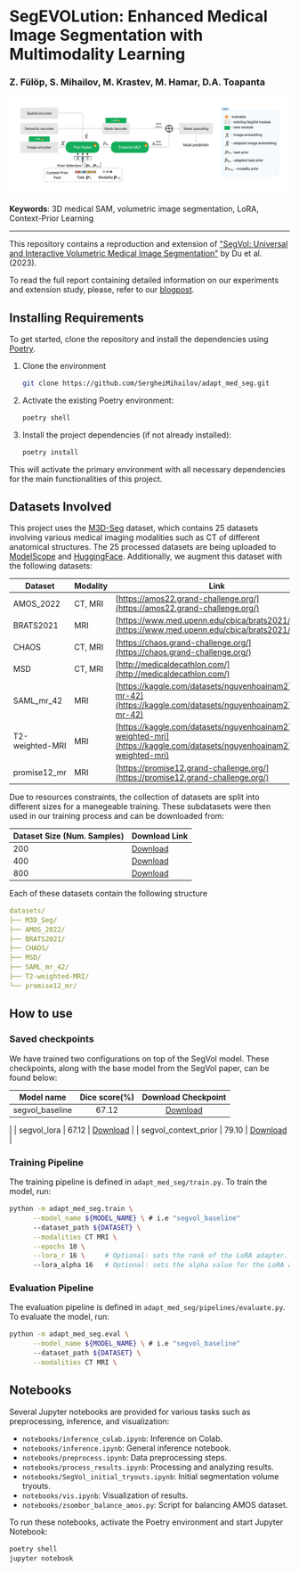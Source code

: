 # SegEVOLution: Enhanced Medical Image Segmentation with Multimodality Learning

### Z. Fülöp, S. Mihailov, M. Krastev, M. Hamar, D.A. Toapanta 

<img src="./assets/adapt_med_seg.png"></td>

**Keywords**: 3D medical SAM, volumetric image segmentation, LoRA, Context-Prior Learning

---

This repository contains a reproduction and extension of ["SegVol: Universal and Interactive Volumetric Medical Image Segmentation"](https://arxiv.org/abs/2311.13385) by Du et al. (2023). 

To read the full report containing detailed information on our  experiments and extension study, please, refer to our [blogpost](blogpost.md).

## Installing Requirements

To get started, clone the repository and install the dependencies using [Poetry](https://python-poetry.org/).

1. Clone the environment 

    ```bash
    git clone https://github.com/SergheiMihailov/adapt_med_seg.git
    ```

2. Activate the existing Poetry environment:

    ```bash
    poetry shell
    ```

3. Install the project dependencies (if not already installed):

    ```bash
    poetry install
    ```

This will activate the primary environment with all necessary dependencies for the main functionalities of this project.

## Datasets Involved 

This project uses the [M3D-Seg](https://arxiv.org/html/2404.00578v1) dataset, which contains 25 datasets involving various medical imaging modalities such as CT of different anatomical structures. The 25 processed datasets are being uploaded to [ModelScope](https://www.modelscope.cn/datasets/GoodBaiBai88/M3D-Seg/summary) and [HuggingFace](https://huggingface.co/datasets/GoodBaiBai88/M3D-Seg).
 Additionally,  we augment this dataset with the following datasets:


| Dataset        | Modality | Link                                                                                     |
|----------------|----------|------------------------------------------------------------------------------------------|
| AMOS_2022      | CT, MRI  | [https://amos22.grand-challenge.org/](https://amos22.grand-challenge.org/)               |
| BRATS2021      | MRI      | [https://www.med.upenn.edu/cbica/brats2021/](https://www.med.upenn.edu/cbica/brats2021/) |
| CHAOS          | CT, MRI  | [https://chaos.grand-challenge.org/](https://chaos.grand-challenge.org/)                 |
| MSD            | CT, MRI  | [http://medicaldecathlon.com/](http://medicaldecathlon.com/)                             |
| SAML_mr_42     | MRI      | [https://kaggle.com/datasets/nguyenhoainam27/saml-mr-42](https://kaggle.com/datasets/nguyenhoainam27/saml-mr-42)         |
| T2-weighted-MRI| MRI      | [https://kaggle.com/datasets/nguyenhoainam27/t2-weighted-mri](https://kaggle.com/datasets/nguyenhoainam27/t2-weighted-mri) |
| promise12_mr   | MRI      | [https://promise12.grand-challenge.org/](https://promise12.grand-challenge.org/)         |

Due to resources constraints, the collection of datasets are split into different sizes for a manegeable training. These subdatasets were then used in our training process and can be downloaded from:

| Dataset Size (Num. Samples) | Download Link                                                                                           |
|-------------------|---------------------------------------------------------------------------------------------------------|
| 200               | [Download](https://drive.google.com/file/d/16-WiqBWDaqDUVR8jXJS0ytWou4pic3ly/view?usp=sharing)           |
| 400               | [Download](https://drive.google.com/file/d/19DPk0ZUpr_7md0qcIFpSOJXWoR889q-2/view?usp=sharing)           |
| 800               | [Download](https://drive.google.com/file/d/1VYGv10CHD8gVZ7gRInjbStDH7fji8vq-/view?usp=sharing)           |

Each of these datasets contain the following structure 


```yaml
datasets/
├── M3D_Seg/
├── AMOS_2022/
├── BRATS2021/
├── CHAOS/
├── MSD/
├── SAML_mr_42/
├── T2-weighted-MRI/
└── promise12_mr/
```

## How to use

### Saved checkpoints

We have trained two configurations on top of the SegVol model. These checkpoints, along with the base model from the SegVol paper, can be found below:

|   Model name  | Dice score(%)       |  Download Checkpoint     |
| :--:     | :--:          |:--:               | 
|   segvol_baseline  | 67.12 |   [Download](https://huggingface.co/BAAI/SegVol/resolve/main/vit_pretrain.ckpt?download=true)
 | 
|   segvol_lora  | 67.12 |  [Download](https://drive.google.com/file/d/)   | 
|   segvol_context_prior  | 79.10  |  [Download](https://drive.google.com/file/d/) |

### Training Pipeline

The training pipeline is defined in `adapt_med_seg/train.py`. To train the model, run:

```bash
python -m adapt_med_seg.train \
      --model_name ${MODEL_NAME} \ # i.e "segvol_baseline"
      --dataset_path ${DATASET} \
      --modalities CT MRI \
      --epochs 10 \
      --lora_r 16 \     # Optional: sets the rank of the LoRA adapter.
      --lora_alpha 16   # Optional: sets the alpha value for the LoRA adapter.
```

### Evaluation Pipeline

The evaluation pipeline is defined in `adapt_med_seg/pipelines/evaluate.py`. To evaluate the model, run:


```bash
python -m adapt_med_seg.eval \
      --model_name ${MODEL_NAME} \ # i.e "segvol_baseline"
      --dataset_path ${DATASET} \
      --modalities CT MRI \
```

## Notebooks

Several Jupyter notebooks are provided for various tasks such as preprocessing, inference, and visualization:

- `notebooks/inference_colab.ipynb`: Inference on Colab.
- `notebooks/inference.ipynb`: General inference notebook.
- `notebooks/preprocess.ipynb`: Data preprocessing steps.
- `notebooks/process_results.ipynb`: Processing and analyzing results.
- `notebooks/SegVol_initial_tryouts.ipynb`: Initial segmentation volume tryouts.
- `notebooks/vis.ipynb`: Visualization of results.
- `notebooks/zsombor_balance_amos.py`: Script for balancing AMOS dataset.

To run these notebooks, activate the Poetry environment and start Jupyter Notebook:

```bash
poetry shell
jupyter notebook
```




